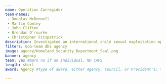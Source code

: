 ```yaml
---
name: Operation Corregidor
team-names: 
 - Douglas McDonnell 
 - Martin Conley 
 - John Clifton 
 - Brendan O’rourke 
 - Christopher Fitzpatrick
description: Investigated an international child sexual exploitation operation resulting in the rescue of 114 children, 47 arrests, and 17 convictions.
filters: GoG-team dhs agency
image: agency/Homeland_Security_Department_Seal.png
banner: agency
team: yes #mark no if an individual, NO CAPS 
length: short
award: Agency #type of award, either Agency, Council, or President's; this is case sensitive so make sure to match the options listed exactly. This section generates the format of the card

---
```

